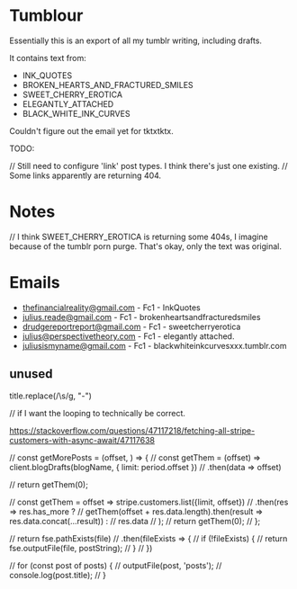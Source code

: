 # Tumblour

Essentially this is an export of all my tumblr writing, including drafts.

It contains text from:

- INK_QUOTES
- BROKEN_HEARTS_AND_FRACTURED_SMILES
- SWEET_CHERRY_EROTICA
- ELEGANTLY_ATTACHED
- BLACK_WHITE_INK_CURVES

Couldn't figure out the email yet for tktxtktx.

TODO:

// Still need to configure 'link' post types. I think there's just one existing.
// Some links apparently are returning 404.

# Notes

// I think SWEET_CHERRY_EROTICA is returning some 404s, I imagine because of the tumblr porn purge. That's okay, only the text was original.

# Emails

- thefinancialreality@gmail.com - Fc1 - InkQuotes
- julius.reade@gmail.com - Fc1 - brokenheartsandfracturedsmiles
- drudgereportreport@gmail.com - Fc1 - sweetcherryerotica
- julius@perspectivetheory.com - Fc1 - elegantly attached.
- juliusismyname@gmail.com - Fc1 - blackwhiteinkcurvesxxx.tumblr.com

## unused

title.replace(/\s/g, "-")


// if I want the looping to technically be correct.

https://stackoverflow.com/questions/47117218/fetching-all-stripe-customers-with-async-await/47117638

// const getMorePosts = (offset, ) => {
//   const getThem = (offset) => client.blogDrafts(blogName, { limit: period.offset })
//     .then(data => offset)

//   return getThem(0);

//   const getThem = offset => stripe.customers.list({limit, offset})
//   .then(res => res.has_more ?
//       getThem(offset + res.data.length).then(result => res.data.concat(...result)) :
//       res.data
//   );
//   return getThem(0);
// };



// return fse.pathExists(file)
// .then(fileExists => {
//   if (!fileExists) {
//     return fse.outputFile(file, postString);
//   }
// })


// for (const post of posts) {
//   outputFile(post, 'posts');
//   console.log(post.title);
// }
